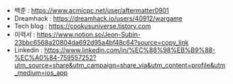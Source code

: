 - 백준 : https://www.acmicpc.net/user/aftermatter0901
- Dreamhack : https://dreamhack.io/users/40912/wargame
- Tech blog : https://cookusuniverse.tistory.com
- 이력서 : https://www.notion.so/Jeon-Subin-23bbc6568a20804da692d95a4bf48c64?source=copy_link
- Linkedin : https://www.linkedin.com/in/%EC%88%98%EB%B9%88-%EC%A0%84-759557252?utm_source=share&utm_campaign=share_via&utm_content=profile&utm_medium=ios_app
